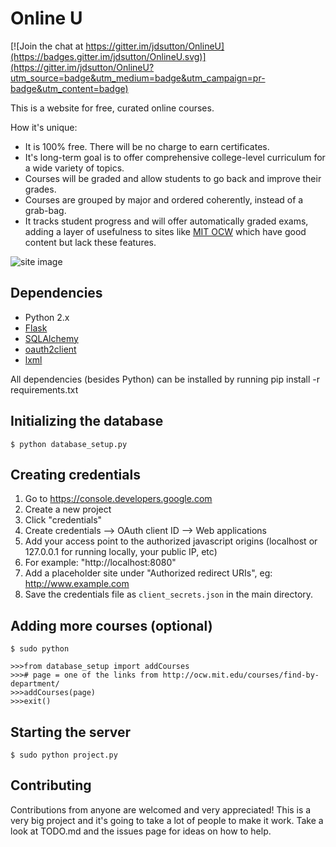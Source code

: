 # Online U

[![Join the chat at https://gitter.im/jdsutton/OnlineU](https://badges.gitter.im/jdsutton/OnlineU.svg)](https://gitter.im/jdsutton/OnlineU?utm_source=badge&utm_medium=badge&utm_campaign=pr-badge&utm_content=badge)

This is a website for free, curated online courses.

How it's unique:
* It is 100% free. There will be no charge to earn certificates.
* It's long-term goal is to offer comprehensive college-level curriculum for a wide variety of topics.
* Courses will be graded and allow students to go back and improve their grades.
* Courses are grouped by major and ordered coherently, instead of a grab-bag.
* It tracks student progress and will offer automatically graded exams, adding a layer of usefulness to sites like [MIT OCW](http://ocw.mit.edu/index.htm) which have good content but lack these features.

![site image](http://i.imgur.com/VFW8CRS.png)

## Dependencies
* Python 2.x
* [Flask](http://flask.pocoo.org/)
* [SQLAlchemy](http://www.sqlalchemy.org/)
* [oauth2client](https://github.com/google/oauth2client)
* [lxml](http://lxml.de/)

All dependencies (besides Python) can be installed by running pip install -r requirements.txt

## Initializing the database
`$ python database_setup.py`

## Creating credentials
1. Go to https://console.developers.google.com
2. Create a new project
4. Click "credentials"
5. Create credentials --> OAuth client ID --> Web applications
6. Add your access point to the authorized javascript origins (localhost or 127.0.0.1 for running locally, your public IP, etc)
  1. For example: "http://localhost:8080"
7. Add a placeholder site under "Authorized redirect URIs", eg: http://www.example.com
8. Save the credentials file as `client_secrets.json` in the main directory.

## Adding more courses (optional)
`$ sudo python`
```
>>>from database_setup import addCourses
>>># page = one of the links from http://ocw.mit.edu/courses/find-by-department/
>>>addCourses(page)
>>>exit()
```

## Starting the server
`$ sudo python project.py`

## Contributing

Contributions from anyone are welcomed and very appreciated! This is a very big project and it's going to take a lot of people to make it work. Take a look at TODO.md and the issues page for ideas on how to help.
